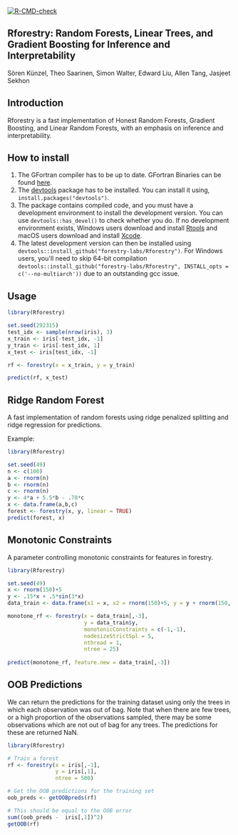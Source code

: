 [![R-CMD-check](https://github.com/forestry-labs/Rforestry/actions/workflows/check-noncontainerized.yaml/badge.svg)](https://github.com/forestry-labs/Rforestry/actions/workflows/check-noncontainerized.yaml)

## Rforestry: Random Forests, Linear Trees, and Gradient Boosting for Inference and Interpretability

Sören Künzel, Theo Saarinen, Simon Walter, Edward Liu, Allen Tang, Jasjeet Sekhon

## Introduction

Rforestry is a fast implementation of Honest Random Forests, Gradient Boosting,
and Linear Random Forests, with an emphasis on inference and interpretability.

## How to install
1. The GFortran compiler has to be up to date. GFortran Binaries can be found [here](https://gcc.gnu.org/wiki/GFortranBinaries).
2. The [devtools](https://github.com/hadley/devtools) package has to be installed. You can install it using,  `install.packages("devtools")`.
3. The package contains compiled code, and you must have a development environment to install the development version. You can use `devtools::has_devel()` to check whether you do. If no development environment exists, Windows users download and install [Rtools](https://cran.r-project.org/bin/windows/Rtools/) and macOS users download and install [Xcode](https://itunes.apple.com/us/app/xcode/id497799835).
4. The latest development version can then be installed using
`devtools::install_github("forestry-labs/Rforestry")`. For Windows users, you'll need to skip 64-bit compilation `devtools::install_github("forestry-labs/Rforestry", INSTALL_opts = c('--no-multiarch'))` due to an outstanding gcc issue.


## Usage

```R
library(Rforestry)

set.seed(292315)
test_idx <- sample(nrow(iris), 3)
x_train <- iris[-test_idx, -1]
y_train <- iris[-test_idx, 1]
x_test <- iris[test_idx, -1]

rf <- forestry(x = x_train, y = y_train)

predict(rf, x_test)
```

## Ridge Random Forest

A fast implementation of random forests using ridge penalized splitting and ridge regression for predictions.

Example:

  ```R
library(Rforestry)

set.seed(49)
n <- c(100)
a <- rnorm(n)
b <- rnorm(n)
c <- rnorm(n)
y <- 4*a + 5.5*b - .78*c
x <- data.frame(a,b,c)
forest <- forestry(x, y, linear = TRUE)
predict(forest, x)
```

## Monotonic Constraints

A parameter controlling monotonic constraints for features in forestry.

```R
library(Rforestry)

set.seed(49)
x <- rnorm(150)+5
y <- .15*x + .5*sin(3*x)
data_train <- data.frame(x1 = x, x2 = rnorm(150)+5, y = y + rnorm(150, sd = .4))

monotone_rf <- forestry(x = data_train[,-3],
                        y = data_train$y,
                        monotonicConstraints = c(-1,-1),
                        nodesizeStrictSpl = 5,
                        nthread = 1,
                        ntree = 25)
                        
predict(monotone_rf, feature.new = data_train[,-3])
```


## OOB Predictions

We can return the predictions for the training dataset using only the trees in
which each observation was out of bag. Note that when there are few trees, or a
high proportion of the observations sampled, there may be some observations
which are not out of bag for any trees.
The predictions for these are returned NaN.


```R
library(Rforestry)

# Train a forest
rf <- forestry(x = iris[,-1],
               y = iris[,1],
               ntree = 500)

# Get the OOB predictions for the training set
oob_preds <- getOOBpreds(rf)

# This should be equal to the OOB error
sum((oob_preds -  iris[,1])^2)
getOOB(rf)
```



